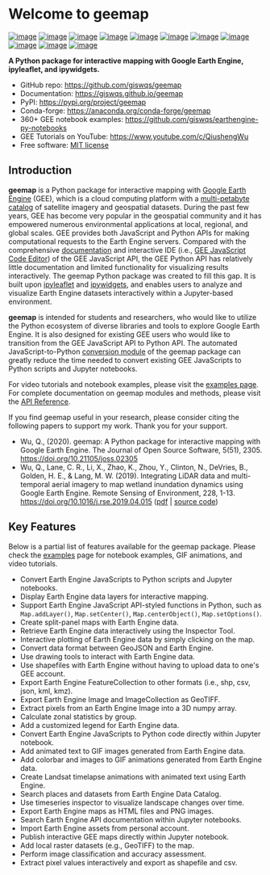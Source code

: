 # Welcome to geemap

[![image](https://colab.research.google.com/assets/colab-badge.svg)](https://gishub.org/geemap-colab)
[![image](https://mybinder.org/badge_logo.svg)](https://mybinder.org/v2/gh/giswqs/geemap/master)
[![image](https://binder.pangeo.io/badge_logo.svg)](https://binder.pangeo.io/v2/gh/giswqs/geemap/master)
[![image](https://img.shields.io/pypi/v/geemap.svg)](https://pypi.python.org/pypi/geemap)
[![image](https://img.shields.io/conda/vn/conda-forge/geemap.svg)](https://anaconda.org/conda-forge/geemap)
[![image](https://pepy.tech/badge/geemap)](https://pepy.tech/project/geemap)
[![image](https://github.com/giswqs/geemap/workflows/docs/badge.svg)](https://giswqs.github.io/geemap)
[![image](https://github.com/giswqs/geemap/workflows/build/badge.svg)](https://github.com/giswqs/geemap/actions?query=workflow%3Abuild)
[![image](https://img.shields.io/badge/YouTube-Channel-red)](https://www.youtube.com/c/QiushengWu)
[![image](https://img.shields.io/twitter/follow/giswqs?style=social)](https://twitter.com/giswqs)
[![image](https://img.shields.io/badge/License-MIT-yellow.svg)](https://opensource.org/licenses/MIT)

**A Python package for interactive mapping with Google Earth Engine, ipyleaflet, and ipywidgets.**

* GitHub repo: <https://github.com/giswqs/geemap>
* Documentation: <https://giswqs.github.io/geemap>
* PyPI: <https://pypi.org/project/geemap>
* Conda-forge: <https://anaconda.org/conda-forge/geemap>
* 360+ GEE notebook examples: <https://github.com/giswqs/earthengine-py-notebooks>
* GEE Tutorials on YouTube: <https://www.youtube.com/c/QiushengWu>
* Free software: [MIT license](https://opensource.org/licenses/MIT)

## Introduction

**geemap** is a Python package for interactive mapping with [Google Earth Engine](https://earthengine.google.com/) (GEE), which is a cloud computing platform with a [multi-petabyte catalog](https://developers.google.com/earth-engine/datasets/) of satellite imagery and geospatial datasets. During the past few years, GEE has become very popular in the geospatial community and it has empowered numerous environmental applications at local, regional, and global scales. GEE provides both JavaScript and Python APIs for making computational requests to the Earth Engine servers. Compared with the comprehensive [documentation](https://developers.google.com/earth-engine) and interactive IDE (i.e., [GEE JavaScript Code Editor](https://code.earthengine.google.com/)) of the GEE JavaScript API, the GEE Python API has relatively little documentation and limited functionality for visualizing results interactively. The geemap Python package was created to fill this gap. It is built upon [ipyleaflet](https://github.com/jupyter-widgets/ipyleaflet) and [ipywidgets](https://github.com/jupyter-widgets/ipywidgets), and enables users to analyze and visualize Earth Engine datasets interactively within a Jupyter-based environment.

**geemap** is intended for students and researchers, who would like to utilize the Python ecosystem of diverse libraries and tools to explore Google Earth Engine. It is also designed for existing GEE users who would like to transition from the GEE JavaScript API to Python API. The automated JavaScript-to-Python [conversion module](https://github.com/giswqs/geemap/blob/master/geemap/conversion.py) of the geemap package can greatly reduce the time needed to convert existing GEE JavaScripts to Python scripts and Jupyter notebooks.

For video tutorials and notebook examples, please visit the [examples page](https://github.com/giswqs/geemap/tree/master/examples). For complete documentation on geemap modules and methods, please visit the [API Reference](https://giswqs.github.io/geemap/geemap/).

If you find geemap useful in your research, please consider citing the following papers to support my work. Thank you for your support.

* Wu, Q., (2020). geemap: A Python package for interactive mapping with Google Earth Engine. The Journal of Open Source Software, 5(51), 2305. <https://doi.org/10.21105/joss.02305>
* Wu, Q., Lane, C. R., Li, X., Zhao, K., Zhou, Y., Clinton, N., DeVries, B., Golden, H. E., & Lang, M. W. (2019). Integrating LiDAR data and multi-temporal aerial imagery to map wetland inundation dynamics using Google Earth Engine. Remote Sensing of Environment, 228, 1-13. <https://doi.org/10.1016/j.rse.2019.04.015> ([pdf](https://gishub.org/2019_rse) | [source code](https://doi.org/10.6084/m9.figshare.8864921))

## Key Features

Below is a partial list of features available for the geemap package. Please check the [examples](https://github.com/giswqs/geemap/tree/master/examples) page for notebook examples, GIF animations, and video tutorials.

* Convert Earth Engine JavaScripts to Python scripts and Jupyter notebooks.
* Display Earth Engine data layers for interactive mapping.
* Support Earth Engine JavaScript API-styled functions in Python, such as `Map.addLayer()`, `Map.setCenter()`, `Map.centerObject()`, `Map.setOptions()`.
* Create split-panel maps with Earth Engine data.
* Retrieve Earth Engine data interactively using the Inspector Tool.
* Interactive plotting of Earth Engine data by simply clicking on the map.
* Convert data format between GeoJSON and Earth Engine.
* Use drawing tools to interact with Earth Engine data.
* Use shapefiles with Earth Engine without having to upload data to one's GEE account.
* Export Earth Engine FeatureCollection to other formats (i.e., shp, csv, json, kml, kmz).
* Export Earth Engine Image and ImageCollection as GeoTIFF.
* Extract pixels from an Earth Engine Image into a 3D numpy array.
* Calculate zonal statistics by group.
* Add a customized legend for Earth Engine data.
* Convert Earth Engine JavaScripts to Python code directly within Jupyter notebook.
* Add animated text to GIF images generated from Earth Engine data.
* Add colorbar and images to GIF animations generated from Earth Engine data.
* Create Landsat timelapse animations with animated text using Earth Engine.
* Search places and datasets from Earth Engine Data Catalog.
* Use timeseries inspector to visualize landscape changes over time.
* Export Earth Engine maps as HTML files and PNG images.
* Search Earth Engine API documentation within Jupyter notebooks.
* Import Earth Engine assets from personal account.
* Publish interactive GEE maps directly within Jupyter notebook.
* Add local raster datasets (e.g., GeoTIFF) to the map.
* Perform image classification and accuracy assessment.
* Extract pixel values interactively and export as shapefile and csv.

